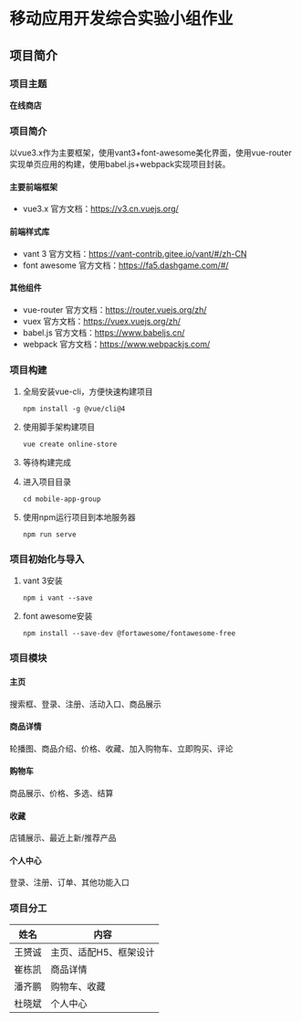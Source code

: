 # 移动应用开发综合实验小组作业

## 项目简介

### 项目主题

**在线商店**

### 项目简介

以vue3.x作为主要框架，使用vant3+font-awesome美化界面，使用vue-router实现单页应用的构建，使用babel.js+webpack实现项目封装。

#### 主要前端框架

- vue3.x 官方文档：https://v3.cn.vuejs.org/

#### 前端样式库

- vant 3 官方文档：https://vant-contrib.gitee.io/vant/#/zh-CN 
- font awesome 官方文档：https://fa5.dashgame.com/#/

#### 其他组件

- vue-router 官方文档：https://router.vuejs.org/zh/
- vuex 官方文档：https://vuex.vuejs.org/zh/
- babel.js 官方文档：https://www.babeljs.cn/
- webpack 官方文档：https://www.webpackjs.com/

### 项目构建

1. 全局安装vue-cli，方便快速构建项目

    ```shell
    npm install -g @vue/cli@4
    ```

2. 使用脚手架构建项目

    ```shell
    vue create online-store
    ```

4. 等待构建完成

5. 进入项目目录

    ```shell
    cd mobile-app-group
    ```

6. 使用npm运行项目到本地服务器

    ```shell
    npm run serve
    ```

### 项目初始化与导入

1. vant 3安装

    ```shell
    npm i vant --save
    ```

2. font awesome安装

    ```shell
    npm install --save-dev @fortawesome/fontawesome-free
    ```

### 项目模块

#### 主页

搜索框、登录、注册、活动入口、商品展示

#### 商品详情

轮播图、商品介绍、价格、收藏、加入购物车、立即购买、评论

#### 购物车

商品展示、价格、多选、结算

#### 收藏

店铺展示、最近上新/推荐产品

#### 个人中心

登录、注册、订单、其他功能入口

### 项目分工

| 姓名   | 内容                   |
| ------ | ---------------------- |
| 王赟诚 | 主页、适配H5、框架设计 |
| 崔栋凯 | 商品详情               |
| 潘齐鹏 | 购物车、收藏           |
| 杜晓斌 | 个人中心               |
